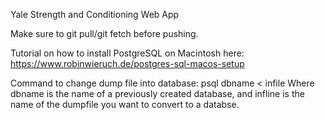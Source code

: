 Yale Strength and Conditioning Web App

Make sure to git pull/git fetch before pushing.

Tutorial on how to install PostgreSQL on Macintosh here: 
  https://www.robinwieruch.de/postgres-sql-macos-setup
  
Command to change dump file into database:
  psql dbname < infile
Where dbname is the name of a previously created database, and infline is the name of the dumpfile you want to convert to a databse. 
